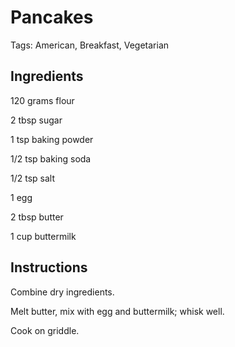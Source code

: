 # Pancakes

Tags: American, Breakfast, Vegetarian



## Ingredients

120 grams flour

2  tbsp sugar

1  tsp baking powder

1/2  tsp baking soda

1/2  tsp salt

1  egg

2  tbsp butter

1  cup buttermilk



## Instructions

Combine dry ingredients.

Melt butter, mix with egg and buttermilk; whisk well.

Cook on griddle.

